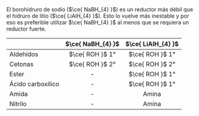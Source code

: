 El borohidruro de sodio ($\ce{ NaBH_{4} }$) es un reductor más débil que el hidruro de litio ($\ce{ LiAlH_{4} }$). Esto lo vuelve más inestable y por eso es preferible utilizar $\ce{ NaBH_{4} }$ al menos que se requiera un reductor fuerte.

|                   | $\ce{ NaBH_{4} }$ | $\ce{ LiAlH_{4} }$ |
| ----------------- | :---------------: | :----------------: |
| Aldehídos         |  $\ce{ ROH }$ 1°  |  $\ce{ ROH }$ 1°   |
| Cetonas           |  $\ce{ ROH }$ 2°  |  $\ce{ ROH }$ 2°   |
| Ester             |         -         |  $\ce{ ROH }$ 1°   |
| Ácido carboxílico |         -         |  $\ce{ ROH }$ 1°   |
| Amida             |         -         |       Amina        |
| Nitrilo           |         -         |       Amina        |
